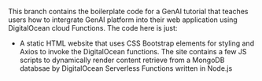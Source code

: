 This  branch contains the boilerplate code for a GenAI tutorial that teaches users how to intergrate GenAI platform into their web application using DigitalOcean cloud Functions. The code here is just:

*  A static HTML website that uses CSS Bootstrap elements for styling and Axios to invoke the DigitalOcean functions. The site contains a few JS scripts to dynamically render content retrieve from a MongoDB databsae by DigitalOcean Serverless Functions written in Node.js

